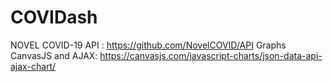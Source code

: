 # COVIDash
NOVEL COVID-19 API : https://github.com/NovelCOVID/API
Graphs CanvasJS and AJAX: https://canvasjs.com/javascript-charts/json-data-api-ajax-chart/
